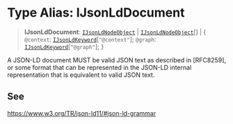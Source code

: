 # Type Alias: IJsonLdDocument

> **IJsonLdDocument**: [`IJsonLdNodeObject`](../interfaces/IJsonLdNodeObject.md) \| [`IJsonLdNodeObject`](../interfaces/IJsonLdNodeObject.md)[] \| \{ `@context`: [`IJsonLdKeyword`](IJsonLdKeyword.md)\[`"@context"`\]; `@graph`: [`IJsonLdKeyword`](IJsonLdKeyword.md)\[`"@graph"`\]; \}

A JSON-LD document MUST be valid JSON text as described in [RFC8259],
or some format that can be represented in the JSON-LD internal representation
that is equivalent to valid JSON text.

## See

https://www.w3.org/TR/json-ld11/#json-ld-grammar
